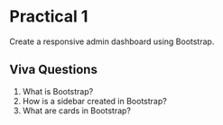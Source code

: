 # Practical 1
Create a responsive admin dashboard using Bootstrap.

## Viva Questions
1. What is Bootstrap?
2. How is a sidebar created in Bootstrap?
3. What are cards in Bootstrap?